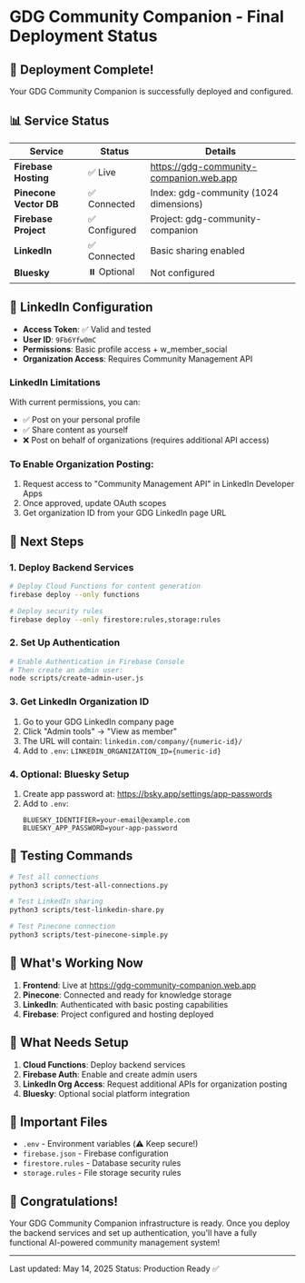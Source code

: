 # GDG Community Companion - Final Deployment Status

## 🚀 Deployment Complete!

Your GDG Community Companion is successfully deployed and configured.

## 📊 Service Status

| Service | Status | Details |
|---------|--------|---------|
| **Firebase Hosting** | ✅ Live | https://gdg-community-companion.web.app |
| **Pinecone Vector DB** | ✅ Connected | Index: gdg-community (1024 dimensions) |
| **Firebase Project** | ✅ Configured | Project: gdg-community-companion |
| **LinkedIn** | ✅ Connected | Basic sharing enabled |
| **Bluesky** | ⏸️ Optional | Not configured |

## 🔐 LinkedIn Configuration

- **Access Token**: ✅ Valid and tested
- **User ID**: `9Fb6Yfw0mC`
- **Permissions**: Basic profile access + w_member_social
- **Organization Access**: Requires Community Management API

### LinkedIn Limitations
With current permissions, you can:
- ✅ Post on your personal profile
- ✅ Share content as yourself
- ❌ Post on behalf of organizations (requires additional API access)

### To Enable Organization Posting:
1. Request access to "Community Management API" in LinkedIn Developer Apps
2. Once approved, update OAuth scopes
3. Get organization ID from your GDG LinkedIn page URL

## 🚀 Next Steps

### 1. Deploy Backend Services
```bash
# Deploy Cloud Functions for content generation
firebase deploy --only functions

# Deploy security rules
firebase deploy --only firestore:rules,storage:rules
```

### 2. Set Up Authentication
```bash
# Enable Authentication in Firebase Console
# Then create an admin user:
node scripts/create-admin-user.js
```

### 3. Get LinkedIn Organization ID
1. Go to your GDG LinkedIn company page
2. Click "Admin tools" → "View as member"
3. The URL will contain: `linkedin.com/company/{numeric-id}/`
4. Add to `.env`: `LINKEDIN_ORGANIZATION_ID={numeric-id}`

### 4. Optional: Bluesky Setup
1. Create app password at: https://bsky.app/settings/app-passwords
2. Add to `.env`:
   ```
   BLUESKY_IDENTIFIER=your-email@example.com
   BLUESKY_APP_PASSWORD=your-app-password
   ```

## 📝 Testing Commands

```bash
# Test all connections
python3 scripts/test-all-connections.py

# Test LinkedIn sharing
python3 scripts/test-linkedin-share.py

# Test Pinecone connection
python3 scripts/test-pinecone-simple.py
```

## 🌟 What's Working Now

1. **Frontend**: Live at https://gdg-community-companion.web.app
2. **Pinecone**: Connected and ready for knowledge storage
3. **LinkedIn**: Authenticated with basic posting capabilities
4. **Firebase**: Project configured and hosting deployed

## 🔧 What Needs Setup

1. **Cloud Functions**: Deploy backend services
2. **Firebase Auth**: Enable and create admin users
3. **LinkedIn Org Access**: Request additional APIs for organization posting
4. **Bluesky**: Optional social platform integration

## 📂 Important Files

- `.env` - Environment variables (⚠️ Keep secure!)
- `firebase.json` - Firebase configuration
- `firestore.rules` - Database security rules
- `storage.rules` - File storage security rules

## 🎉 Congratulations!

Your GDG Community Companion infrastructure is ready. Once you deploy the backend services and set up authentication, you'll have a fully functional AI-powered community management system!

---

Last updated: May 14, 2025
Status: Production Ready ✅